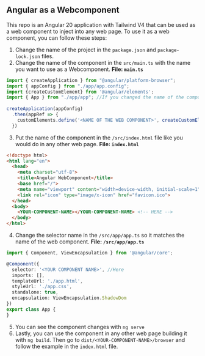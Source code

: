 ## Angular as a Webcomponent

This repo is an Angular 20 application with Tailwind V4 that can be used as a web component to inject into any web page. To use it as a web component, you can follow these steps:

1. Change the name of the project in the `package.json` and `package-lock.json` files.
2. Change the name of the component in the `src/main.ts` with the name you want to use as a Webcomponent.
  **File: `main.ts`**
  ``` typescript
  import { createApplication } from "@angular/platform-browser";
  import { appConfig } from "./app/app.config";
  import {createCustomElement} from '@angular/elements';
  import { App } from "./app/app"; //If you changed the name of the component class, import it here;
    
  createApplication(appConfig)
    .then(appRef => {
      customElements.define('<NAME OF THE WEB COMPONENT>', createCustomElement(App, {injector: appRef.injector}))
    })
```
3. Put the name of the component in the `/src/index.html` file like you would do in any other web page.
  **File: `index.html`**
  ```html
  <!doctype html>
  <html lang="en">
    <head>
      <meta charset="utf-8">
      <title>Angular WebComponent</title>
      <base href="/">
      <meta name="viewport" content="width=device-width, initial-scale=1">
      <link rel="icon" type="image/x-icon" href="favicon.ico">
    </head>
    <body>
      <YOUR-COMPONENT-NAME></YOUR-COMPONENT-NAME> <!-- HERE -->
    </body>
  </html>
```
4. Change the selector name in the `/src/app/app.ts` so it matches the name of the web component.
  **File: `/src/app/app.ts`**
  ```typescript
  import { Component, ViewEncapsulation } from '@angular/core';

  @Component({
    selector: '<YOUR COMPONENT NAME>', //Here
    imports: [],
    templateUrl: './app.html',
    styleUrl: './app.css',
    standalone: true,
    encapsulation: ViewEncapsulation.ShadowDom
  })
  export class App {
  }
  ```
5. You can see the component changes with `ng serve`
6. Lastly, you can use the component in any other web page building it with `ng build`. Then go to `dist/<YOUR-COMPONENT-NAME>/browser` and follow the example in the `index.html` file.
